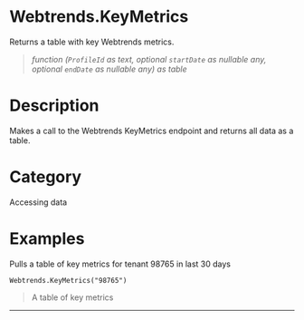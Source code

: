 ﻿# Webtrends.KeyMetrics
Returns a table with key Webtrends metrics.
> _function (<code>ProfileId</code> as text, optional <code>startDate</code> as nullable any, optional <code>endDate</code> as nullable any) as table_
# Description 
Makes a call to the Webtrends KeyMetrics endpoint and returns all data as a table.

# Category 
Accessing data
# Examples 
Pulls a table of key metrics for tenant 98765 in last 30 days
```
Webtrends.KeyMetrics("98765")
```
> A table of key metrics
***
